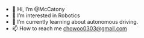 - 👋 Hi, I’m @McCatony
- 👀 I’m interested in Robotics
- 🌱 I’m currently learning about autonomous driving.
- 📫 How to reach me chowoo0303@gmail.com
